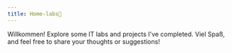 ```yaml
---
title: Home-labs🔬
---
```


Willkommen!
Explore some IT labs and projects I've completed. Viel Spaß, and feel free to share your thoughts or suggestions!
